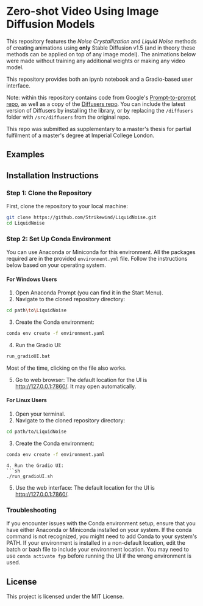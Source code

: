 # Zero-shot Video Using Image Diffusion Models

This repository features the _Noise Crystallization_ and _Liquid Noise_ methods of creating animations using **only** Stable Diffusion v1.5 (and in theory these methods can be applied on top of any image model). The animations below were made without training any additional weights or making any video model.

This repository provides both an ipynb notebook and a Gradio-based user interface.

Note: within this repository contains code from Google's [Prompt-to-prompt repo](https://github.com/google/prompt-to-prompt), as well as a copy of the [Diffusers repo](https://github.com/huggingface/diffusers). You can include the latest version of Diffusers by installing the library, or by replacing the `/diffusers` folder with `/src/diffusers` from the original repo.

This repo was submitted as supplementary to a master's thesis for partial fulfilment of a master's degree at Imperial College London.

## Examples

## Installation Instructions

### Step 1: Clone the Repository

First, clone the repository to your local machine:

```sh
git clone https://github.com/Strikewind/LiquidNoise.git
cd LiquidNoise
```

### Step 2: Set Up Conda Environment

You can use Anaconda or Miniconda for this environment. All the packages required are in the provided `environment.yml` file. Follow the instructions below based on your operating system.

#### For Windows Users
1. Open Anaconda Prompt (you can find it in the Start Menu).
2. Navigate to the cloned repository directory:
```sh
cd path\to\LiquidNoise
```
3. Create the Conda environment:
```sh
conda env create -f environment.yaml
```
4. Run the Gradio UI:
```sh
run_gradioUI.bat
```
Most of the time, clicking on the file also works.

5. Go to web browser:
The default location for the UI is http://127.0.0.1:7860/. It may open automatically.

#### For Linux Users
1. Open your terminal.
2. Navigate to the cloned repository directory:
```sh
cd path/to/LiquidNoise
```
3. Create the Conda environment:
```sh
conda env create -f environment.yaml
```
```
4. Run the Gradio UI:
```sh
./run_gradioUI.sh
```
5. Use the web interface:
The default location for the UI is http://127.0.0.1:7860/.

### Troubleshooting
If you encounter issues with the Conda environment setup, ensure that you have either Anaconda or Miniconda installed on your system. If the conda command is not recognized, you might need to add Conda to your system's PATH.
If your environment is installed in a non-default location, edit the batch or bash file to include your environment location.
You may need to use `conda activate fyp` before running the UI if the wrong environment is used.

## License
This project is licensed under the MIT License. 
